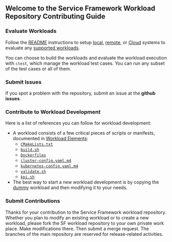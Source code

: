 ## Welcome to the Service Framework Workload Repository Contributing Guide

### Evaluate Workloads

Follow the [README](README.md#prerequisite) instructions to setup [local](doc/user-guide/preparing-infrastructure/setup-docker.md), [remote](doc/user-guide/preparing-infrastructure/setup-cumulus.md), or [Cloud](doc/user-guide/preparing-infrastructure/setup-cumulus.md) systems to evaluate any [supported workloads](worklod/README.md#list-of-workloads). 

You can choose to build the workloads and evaluate the workload execution with `ctest`, which manage the workload test cases. You can run any subset of the test cases or all of them. 

### Submit Issues

If you spot a problem with the repository, submit an issue at the **github issues**.  

### Contribute to Workload Development

Here is a list of references you can follow for workload development:
- A workload consists of a few critical pieces of scripts or manifests, documented in [Workload Elements](doc/developer-guide/component-design/workload.md):
  - [`CMakeLists.txt`](doc/developer-guide/component-design/cmakelists.md)  
  - [`build.sh`](doc/developer-guide/component-design/build.md)  
  - [`Dockerfiles`](doc/developer-guide/component-design/dockerfile.md)  
  - [`cluster-config.yaml.m4`](doc/developer-guide/component-design/cluster-config.md)  
  - [`kubernetes-config.yaml.m4`](doc/developer-guide/component-design/kubernetes-config.md)  
  - [`validate.sh`](doc/developer-guide/component-design/validate.md)  
  - [`kpi.sh`](doc/developer-guide/component-design/kpi.md)  
- The best way to start a new workload development is by copying the [dummy](workload/dummy) workload and then modifying it to your needs. 

### Submit Contributions

Thanks for your contribution to the Service Framework workload repository. Whether you plan to modify an existing workload or to create a new workload, please fork the SF workload repository to your own private work place. Make modifications there. Then submit a merge request. The branches of the main repository are reserved for release-related activities.  

